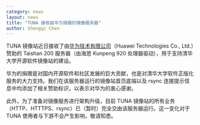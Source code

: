 ```yaml
---
category: news
layout: news
title: "TUNA 接收由华为捐赠的镜像服务器"
author: Shengqi Chen
---
```


TUNA 镜像站近日接收了由<a href="https://huawei.com/">华为技术有限公司</a>（Huawei Technologies Co., Ltd.）赞助的 Taishan 200 服务器（由海思 Kunpeng 920 处理器驱动），用于支持清华大学开源软件镜像站的建设。

华为的捐赠是对国内开源软件和社区发展的巨大贡献，也是对清华大学软件正版化服务的大力支持。我们在该服务器运行的镜像站首页底端以及 rsync 连接提示信息中均添加了相关赞助标识，以表示对华为的衷心感谢。

此外，为了准备对镜像服务进行架构升级，目前 TUNA 镜像站的所有业务（HTTP、HTTTPS、rsync）已（暂时）完全交由该服务器运行。这一变化对于 TUNA 使用者与下游不会产生影响，敬请知悉。
